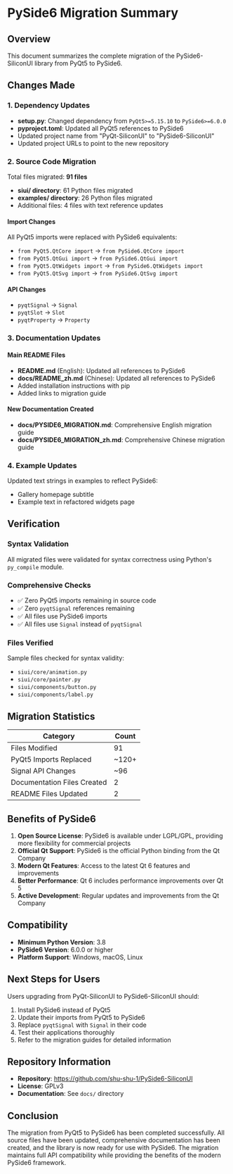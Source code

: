 # PySide6 Migration Summary

## Overview
This document summarizes the complete migration of the PySide6-SiliconUI library from PyQt5 to PySide6.

## Changes Made

### 1. Dependency Updates
- **setup.py**: Changed dependency from `PyQt5>=5.15.10` to `PySide6>=6.0.0`
- **pyproject.toml**: Updated all PyQt5 references to PySide6
- Updated project name from "PyQt-SiliconUI" to "PySide6-SiliconUI"
- Updated project URLs to point to the new repository

### 2. Source Code Migration
Total files migrated: **91 files**
- **siui/ directory**: 61 Python files migrated
- **examples/ directory**: 26 Python files migrated
- Additional files: 4 files with text reference updates

#### Import Changes
All PyQt5 imports were replaced with PySide6 equivalents:
- `from PyQt5.QtCore import` → `from PySide6.QtCore import`
- `from PyQt5.QtGui import` → `from PySide6.QtGui import`
- `from PyQt5.QtWidgets import` → `from PySide6.QtWidgets import`
- `from PyQt5.QtSvg import` → `from PySide6.QtSvg import`

#### API Changes
- `pyqtSignal` → `Signal`
- `pyqtSlot` → `Slot`
- `pyqtProperty` → `Property`

### 3. Documentation Updates

#### Main README Files
- **README.md** (English): Updated all references to PySide6
- **docs/README_zh.md** (Chinese): Updated all references to PySide6
- Added installation instructions with pip
- Added links to migration guide

#### New Documentation Created
- **docs/PYSIDE6_MIGRATION.md**: Comprehensive English migration guide
- **docs/PYSIDE6_MIGRATION_zh.md**: Comprehensive Chinese migration guide

### 4. Example Updates
Updated text strings in examples to reflect PySide6:
- Gallery homepage subtitle
- Example text in refactored widgets page

## Verification

### Syntax Validation
All migrated files were validated for syntax correctness using Python's `py_compile` module.

### Comprehensive Checks
- ✅ Zero PyQt5 imports remaining in source code
- ✅ Zero `pyqtSignal` references remaining
- ✅ All files use PySide6 imports
- ✅ All files use `Signal` instead of `pyqtSignal`

### Files Verified
Sample files checked for syntax validity:
- `siui/core/animation.py`
- `siui/core/painter.py`
- `siui/components/button.py`
- `siui/components/label.py`

## Migration Statistics

| Category | Count |
|----------|-------|
| Files Modified | 91 |
| PyQt5 Imports Replaced | ~120+ |
| Signal API Changes | ~96 |
| Documentation Files Created | 2 |
| README Files Updated | 2 |

## Benefits of PySide6

1. **Open Source License**: PySide6 is available under LGPL/GPL, providing more flexibility for commercial projects
2. **Official Qt Support**: PySide6 is the official Python binding from the Qt Company
3. **Modern Qt Features**: Access to the latest Qt 6 features and improvements
4. **Better Performance**: Qt 6 includes performance improvements over Qt 5
5. **Active Development**: Regular updates and improvements from the Qt Company

## Compatibility

- **Minimum Python Version**: 3.8
- **PySide6 Version**: 6.0.0 or higher
- **Platform Support**: Windows, macOS, Linux

## Next Steps for Users

Users upgrading from PyQt-SiliconUI to PySide6-SiliconUI should:

1. Install PySide6 instead of PyQt5
2. Update their imports from PyQt5 to PySide6
3. Replace `pyqtSignal` with `Signal` in their code
4. Test their applications thoroughly
5. Refer to the migration guides for detailed information

## Repository Information

- **Repository**: https://github.com/shu-shu-1/PySide6-SiliconUI
- **License**: GPLv3
- **Documentation**: See `docs/` directory

## Conclusion

The migration from PyQt5 to PySide6 has been completed successfully. All source files have been updated, comprehensive documentation has been created, and the library is now ready for use with PySide6. The migration maintains full API compatibility while providing the benefits of the modern PySide6 framework.
